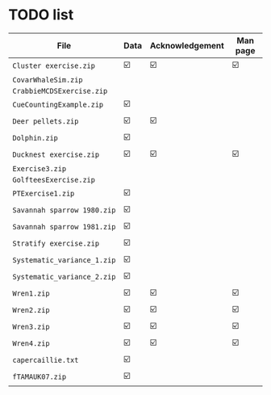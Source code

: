 # TODO list

File                        | Data | Acknowledgement | Man page
----------------------------|------|-----------------|----------
`Cluster exercise.zip`      |  ☑️   |        ☑️        |     ☑️ 
`CovarWhaleSim.zip`         |      |                 |          
`CrabbieMCDSExercise.zip`   |      |                 |          
`CueCountingExample.zip`    |  ☑️   |                 |          
`Deer pellets.zip`          |  ☑️   |        ☑️        |          
`Dolphin.zip`               |  ☑️   |                 |          
`Ducknest exercise.zip`     |  ☑️   |        ☑️        |     ☑️
`Exercise3.zip`             |      |                 |          
`GolfteesExercise.zip`      |      |                 |          
`PTExercise1.zip`           |  ☑️   |                 |          
`Savannah sparrow 1980.zip` |  ☑️   |                 |          
`Savannah sparrow 1981.zip` |  ☑️   |                 |          
`Stratify exercise.zip`     |  ☑️   |                 |          
`Systematic_variance_1.zip` |  ☑️   |                 |          
`Systematic_variance_2.zip` |  ☑️   |                 |          
`Wren1.zip`                 |  ☑️   |        ☑️        |     ☑️ 
`Wren2.zip`                 |  ☑️   |        ☑️        |     ☑️ 
`Wren3.zip`                 |  ☑️   |        ☑️        |     ☑️ 
`Wren4.zip`                 |  ☑️   |        ☑️        |     ☑️ 
`capercaillie.txt`          |  ☑️   |                 |          
`fTAMAUK07.zip`             |  ☑️   |                 |          
